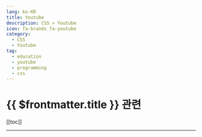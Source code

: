 ```yaml
---
lang: ko-KR
title: Youtube
description: CSS > Youtube
icon: fa-brands fa-youtube
category:
  - CSS
  - Youtube
tag: 
  - education
  - youtube
  - programming
  - css
---
```


# {{ $frontmatter.title }} 관련

[[toc]]

---

<MyYouTubeItems jsonName="yu-KevinPowell" /><!-- Kevin Powell -->
<MyYouTubeItems jsonName="yu-veamcamp" /><!-- 빔캠프 CSS -->
<MyYouTubeItems jsonName="yu-OnlineTutorialsYT" /><!-- Online Tutorials -->
<MyYouTubeItems jsonName="yu-ExternCode" /><!-- Extern Code -->
<MyYouTubeItems jsonName="yu-ZeroToMastery" /><!-- Zero To Mastery -->
<MyYouTubeItems jsonName="yu-Ezweb" /><!-- Rock's Easyweb -->
<MyYouTubeItems jsonName="yu-codingSeller" /><!-- 코딩셀러 - Build and Sell -->
<MyYouTubeItems jsonName="yu-garnattione" /><!-- garnatti one -->
<MyYouTubeItems jsonName="yu-FedericoTerzi" /><!-- Federico Terzi -->
<MyYouTubeItems jsonName="yu-DarkCodeOnline" /><!-- DarkCode -->
<MyYouTubeItems jsonName="yu-onlinementor1013" /><!-- Online Mentor -->
<MyYouTubeItems jsonName="yu-dcode-software" /><!-- dcode -->
<MyYouTubeItems jsonName="yu-hknudesign" /><!-- hknudesign -->
<MyYouTubeItems jsonName="yu-realchrishawkes" /><!-- Chris Hawkes -->
<MyYouTubeItems jsonName="yu-WebKitCoding" /><!-- WebKitCoding -->
<MyYouTubeItems jsonName="yu-devbang" /><!-- 개발자방16 -->
<MyYouTubeItems jsonName="yu-AcademyNet.net1" /><!-- AcademyNet -->
<MyYouTubeItems jsonName="yu-TutorialsPoint_" /><!-- Tutorialspoint -->
<MyYouTubeItems jsonName="yu-craftsman-mentality" /><!-- 크래프트맨 멘탈리티 -->
<MyYouTubeItems jsonName="yu-Homgwart" /> <!-- 홈페이지마법사 -->
<MyYouTubeItems jsonName="yu-rc_codex" /><!-- rccodex -->
<MyYouTubeItems jsonName="yu-alohaclass" /><!-- ALOHA CLASS -->
<MyYouTubeItems jsonName="yu-appbrewery" /><!-- London App Brewery -->
<MyYouTubeItems jsonName="yu-MattVisiwig" /><!-- Matt Visiwig -->
<MyYouTubeItems jsonName="yu-hyena-sunny" /><!-- 중써니 -->
<MyYouTubeItems jsonName="yu-JoyofCodeDev" /><!-- Joy of Code -->
<MyYouTubeItems jsonName="yu-dev.mminsu" /><!-- dev.mminsu -->
<MyYouTubeItems jsonName="yu-CodinginPublic" /><!-- Coding in Public -->
<MyYouTubeItems jsonName="yu-Bogdan_Stashchuk" /><!-- Bogdan Stashchuk -->
<MyYouTubeItems jsonName="yu-Algolia" /><!-- Algolia -->
<MyYouTubeItems jsonName="yu-academind" /><!-- Academind -->
<MyYouTubeItems jsonName="yu-bonieky" /><!-- Bonieky Lacerda -->
<MyYouTubeItems jsonName="yu-Penpot" /><!-- Penpot -->
<MyYouTubeItems jsonName="yu-tahazsh" /><!-- Taha Shashtari -->
<MyYouTubeItems jsonName="yu-CSSWeekly" /><!-- CSS Weekly -->
<MyYouTubeItems jsonName="yu-DevMadeEasy" /><!-- Web Dev Made Easy -->
<MyYouTubeItems jsonName="yu-ecemgokdogan" /><!-- Ecem Gokdogan -->
<MyYouTubeItems jsonName="yu-Bedimcode" /><!-- Bedimcode -->
<MyYouTubeItems jsonName="yu-jimmykimu" /><!-- DEvS -->
<MyYouTubeItems jsonName="yu-frontendzonedotcom" /><!-- frontendzone -->
<MyYouTubeItems jsonName="yu-OptimisticWeb" /><!-- Optimistic Web -->
<MyYouTubeItems jsonName="yu-Amarindaz" /><!-- Amarindaz -->
<MyYouTubeItems jsonName="yu-whatstheteawithmandy" /><!-- css par‧tea -->
<MyYouTubeItems jsonName="yu-ChromeDevs" /><!-- Google Chrome Developers -->
<MyYouTubeItems jsonName="yu-OnlinewebustaadCom" /><!-- Online web ustaad -->

<TagLinks />